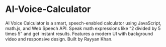 # AI-Voice-Calculator
AI Voice Calculator is a smart, speech-enabled calculator using JavaScript, math.js, and Web Speech API. Speak math expressions like “2 divided by 5 times 5” and get instant results. Features a modern UI with background video and responsive design. Built by Rayyan Khan.
